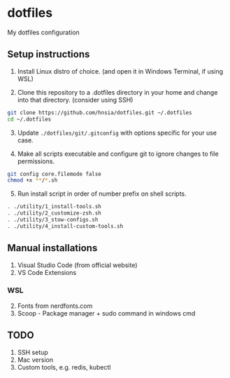 # dotfiles
My dotfiles configuration

## Setup instructions
1. Install Linux distro of choice. (and open it in Windows Terminal, if using WSL) 

2. Clone this repository to a .dotfiles directory in your home and change into that directory. (consider using SSH)
```bash
git clone https://github.com/hnsia/dotfiles.git ~/.dotfiles
cd ~/.dotfiles
```

3. Update `./dotfiles/git/.gitconfig` with options specific for your use case.

4. Make all scripts executable and configure git to ignore changes to file permissions.
```bash
git config core.filemode false
chmod +x **/*.sh
```

5. Run install script in order of number prefix on shell scripts.
```bash
. ./utility/1_install-tools.sh
. ./utility/2_customize-zsh.sh
. ./utility/3_stow-configs.sh
. ./utility/4_install-custom-tools.sh
```

## Manual installations
1. Visual Studio Code (from official website)
2. VS Code Extensions

### WSL
2. Fonts from nerdfonts.com
3. Scoop - Package manager + sudo command in windows cmd

## TODO
1. SSH setup
2. Mac version
3. Custom tools, e.g. redis, kubectl